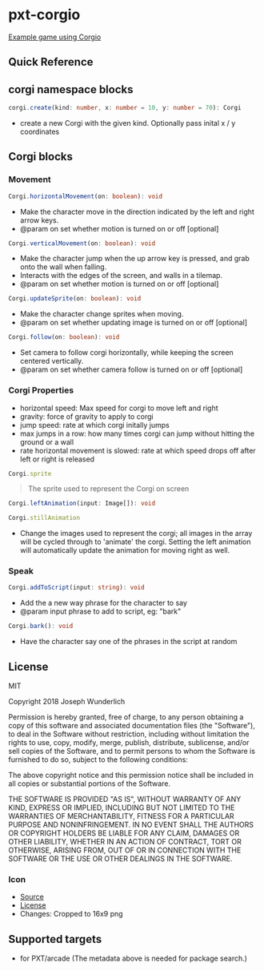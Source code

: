 # pxt-corgio

[Example game using Corgio](https://makecode.com/_UjahFKWcJ4z9)

## Quick Reference

## corgi namespace blocks

```ts
corgi.create(kind: number, x: number = 10, y: number = 70): Corgi
```

* create a new Corgi with the given kind. Optionally pass inital x / y coordinates

## Corgi blocks

### Movement

```ts
Corgi.horizontalMovement(on: boolean): void
```

* Make the character move in the direction indicated by the left and right arrow keys.
* @param on set whether motion is turned on or off [optional]

```ts
Corgi.verticalMovement(on: boolean): void
```

* Make the character jump when the up arrow key is pressed, and grab onto the wall when falling.
* Interacts with the edges of the screen, and walls in a tilemap.
* @param on set whether motion is turned on or off [optional]

```ts
Corgi.updateSprite(on: boolean): void
```

* Make the character change sprites when moving.
* @param on set whether updating image is turned on or off [optional]

```ts
Corgi.follow(on: boolean): void
```

* Set camera to follow corgi horizontally, while keeping the screen centered vertically.
* @param on set whether camera follow is turned on or off [optional]

### Corgi Properties

* horizontal speed: Max speed for corgi to move left and right
* gravity: force of gravity to apply to corgi
* jump speed: rate at which corgi initally jumps
* max jumps in a row: how many times corgi can jump without hitting the ground or a wall
* rate horizontal movement is slowed: rate at which speed drops off after left or right is released

```ts
Corgi.sprite
```

> The sprite used to represent the Corgi on screen

```ts
Corgi.leftAnimation(input: Image[]): void
```
```ts
Corgi.stillAnimation
```

* Change the images used to represent the corgi; all images in the array will be cycled through to 'animate' the corgi. Setting the left animation will automatically update the animation for moving right as well.

### Speak

```ts
Corgi.addToScript(input: string): void
```

* Add the a new way phrase for the character to say
* @param input phrase to add to script, eg: "bark"

```ts
Corgi.bark(): void
```

* Have the character say one of the phrases in the script at random

## License

MIT

Copyright 2018 Joseph Wunderlich

Permission is hereby granted, free of charge, to any person obtaining a copy of this software and associated documentation files (the "Software"), to deal in the Software without restriction, including without limitation the rights to use, copy, modify, merge, publish, distribute, sublicense, and/or sell copies of the Software, and to permit persons to whom the Software is furnished to do so, subject to the following conditions:

The above copyright notice and this permission notice shall be included in all copies or substantial portions of the Software.

THE SOFTWARE IS PROVIDED "AS IS", WITHOUT WARRANTY OF ANY KIND, EXPRESS OR IMPLIED, INCLUDING BUT NOT LIMITED TO THE WARRANTIES OF MERCHANTABILITY, FITNESS FOR A PARTICULAR PURPOSE AND NONINFRINGEMENT. IN NO EVENT SHALL THE AUTHORS OR COPYRIGHT HOLDERS BE LIABLE FOR ANY CLAIM, DAMAGES OR OTHER LIABILITY, WHETHER IN AN ACTION OF CONTRACT, TORT OR OTHERWISE, ARISING FROM, OUT OF OR IN CONNECTION WITH THE SOFTWARE OR THE USE OR OTHER DEALINGS IN THE SOFTWARE.

### Icon
 
* [Source](https://www.flickr.com/photos/evocateur/6342533395/in/photostream/)
* [License](https://creativecommons.org/licenses/by-sa/2.0/)
* Changes: Cropped to 16x9 png

## Supported targets

* for PXT/arcade
(The metadata above is needed for package search.)
